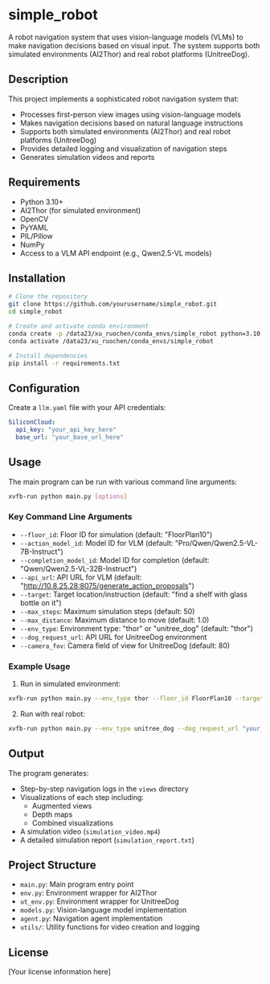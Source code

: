 # simple_robot

A robot navigation system that uses vision-language models (VLMs) to make navigation decisions based on visual input. The system supports both simulated environments (AI2Thor) and real robot platforms (UnitreeDog).

## Description

This project implements a sophisticated robot navigation system that:
- Processes first-person view images using vision-language models
- Makes navigation decisions based on natural language instructions
- Supports both simulated environments (AI2Thor) and real robot platforms (UnitreeDog)
- Provides detailed logging and visualization of navigation steps
- Generates simulation videos and reports

## Requirements

- Python 3.10+
- AI2Thor (for simulated environment)
- OpenCV
- PyYAML
- PIL/Pillow
- NumPy
- Access to a VLM API endpoint (e.g., Qwen2.5-VL models)

## Installation

```bash
# Clone the repository
git clone https://github.com/yourusername/simple_robot.git
cd simple_robot

# Create and activate conda environment
conda create -p /data23/xu_ruochen/conda_envs/simple_robot python=3.10 -y
conda activate /data23/xu_ruochen/conda_envs/simple_robot

# Install dependencies
pip install -r requirements.txt
```

## Configuration

Create a `llm.yaml` file with your API credentials:

```yaml
SiliconCloud:
  api_key: "your_api_key_here"
  base_url: "your_base_url_here"
```

## Usage

The main program can be run with various command line arguments:

```bash
xvfb-run python main.py [options]
```

### Key Command Line Arguments

- `--floor_id`: Floor ID for simulation (default: "FloorPlan10")
- `--action_model_id`: Model ID for VLM (default: "Pro/Qwen/Qwen2.5-VL-7B-Instruct")
- `--completion_model_id`: Model ID for completion (default: "Qwen/Qwen2.5-VL-32B-Instruct")
- `--api_url`: API URL for VLM (default: "http://10.8.25.28:8075/generate_action_proposals")
- `--target`: Target location/instruction (default: "find a shelf with glass bottle on it")
- `--max_steps`: Maximum simulation steps (default: 50)
- `--max_distance`: Maximum distance to move (default: 1.0)
- `--env_type`: Environment type: "thor" or "unitree_dog" (default: "thor")
- `--dog_request_url`: API URL for UnitreeDog environment
- `--camera_fov`: Camera field of view for UnitreeDog (default: 80)

### Example Usage

1. Run in simulated environment:
```bash
xvfb-run python main.py --env_type thor --floor_id FloorPlan10 --target "find the kitchen table"
```

2. Run with real robot:
```bash
xvfb-run python main.py --env_type unitree_dog --dog_request_url "your_dog_api_url" --target "find the red chair"
```

## Output

The program generates:
- Step-by-step navigation logs in the `views` directory
- Visualizations of each step including:
  - Augmented views
  - Depth maps
  - Combined visualizations
- A simulation video (`simulation_video.mp4`)
- A detailed simulation report (`simulation_report.txt`)

## Project Structure

- `main.py`: Main program entry point
- `env.py`: Environment wrapper for AI2Thor
- `ut_env.py`: Environment wrapper for UnitreeDog
- `models.py`: Vision-language model implementation
- `agent.py`: Navigation agent implementation
- `utils/`: Utility functions for video creation and logging

## License

[Your license information here]
